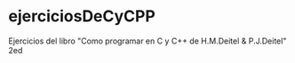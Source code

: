 # ejerciciosDeCyCPP
Ejercicios del libro "Como programar en C y C++ de H.M.Deitel &amp; P.J.Deitel" 2ed
